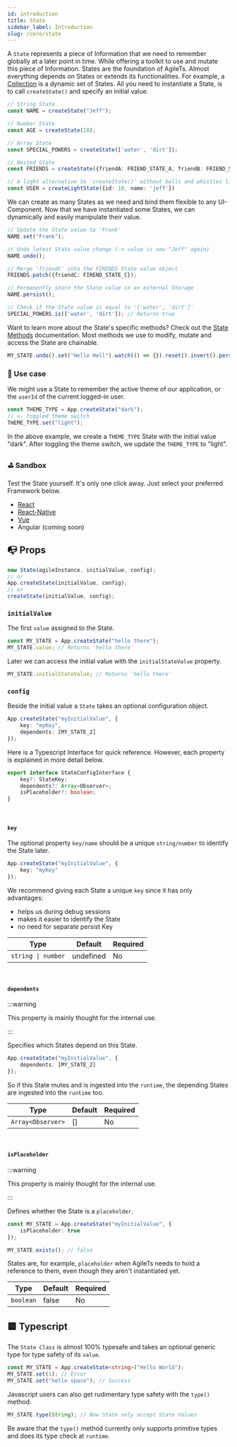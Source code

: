 ```yaml
---
id: introduction
title: State
sidebar_label: Introduction
slug: /core/state
---
```


A `State` represents a piece of Information that we need to remember globally at a later point in time.
While offering a toolkit to use and mutate this piece of Information.
States are the foundation of AgileTs. Almost everything depends on States or extends its functionalities.
For example, a [Collection](../collection/Introduction.md) is a dynamic set of States.
All you need to instantiate a State, is to call `createState()` and specify an initial value.
```ts
// String State
const NAME = createState("Jeff");

// Number State
const AGE = createState(18);

// Array State
const SPECIAL_POWERS = createState(['water', 'dirt']);

// Nested State
const FRIENDS = createState({friendA: FRIEND_STATE_A, friendB: FRIEND_STATE_B}); 

// A light alternative to 'createState()' without bells and whistles like 'undo()', 'persist()', ...
const USER = createLightState({id: 10, name: 'jeff'})
```
We can create as many States as we need and bind them flexible to any UI-Component.
Now that we have instantiated some States, we can dynamically and easily manipulate their value.
```ts
// Update the State value to 'Frank'
NAME.set("Frank");

// Undo latest State value change (-> value is now "Jeff" again)
NAME.undo();

// Merge 'friendC' into the FIRENDS State value object
FRIENDS.patch({friendC: FIREND_STATE_C});

// Permanently store the State value in an external Storage
NAME.persist();

// Check if the State value is equal to '['water', 'dirt']'
SPECIAL_POWERS.is(['water', 'dirt']); // Returns true
```
Want to learn more about the State's specific methods? 
Check out the [State Methods](./Methods.md) documentation.
Most methods we use to modify, mutate and access the State are chainable.
```ts
MY_STATE.undo().set("Hello Hell").watch(() => {}).reset().invert().persist().type(String);
```


### 🔨 Use case
We might use a State to remember the active theme of our application,
or the `userId` of the current logged-in user.
```ts
const THEME_TYPE = App.createState("dark");
// <- toggled theme switch
THEME_TYPE.set("light");
```
In the above example, we create a `THEME_TYPE` State with the initial value "dark".
After toggling the theme switch, we update the `THEME_TYPE` to "light".


### ⛳️ Sandbox
Test the State yourself. It's only one click away. Just select your preferred Framework below.
- [React](https://codesandbox.io/s/agilets-first-state-f12cz)
- [React-Native](https://snack.expo.io/@bennodev/agilets-first-state)
- [Vue](https://codesandbox.io/s/agilets-first-state-i5xxs)
- Angular (coming soon)


## 📭 Props

```ts
new State(agileInstance, initialValue, config);
// or
App.createState(initialValue, config);
// or 
createState(initialValue, config);
```

### `initialValue`

The first `value` assigned to the State.
```ts {1}
const MY_STATE = App.createState("hello there");
MY_STATE.value; // Returns 'hello there'
```
Later we can access the initial value with the `initialStateValue` property.
```ts
MY_STATE.initialStateValue; // Returns 'hello there'
```

### `config`

Beside the initial value a `State` takes an optional configuration object.
```ts
App.createState("myInitialValue", {
    key: "myKey",
    dependents: [MY_STATE_2]
});
```
Here is a Typescript Interface for quick reference. However,
each property is explained in more detail below.
```ts
export interface StateConfigInterface {
    key?: StateKey;
    dependents?: Array<Observer>;
    isPlaceholder?: boolean;
}
```

<br/>

#### `key`

The optional property `key/name` should be a unique `string/number` to identify the State later.
```ts
App.createState("myInitialValue", {
    key: "myKey"
});
```
We recommend giving each State a unique `key` since it has only advantages:
- helps us during debug sessions
- makes it easier to identify the State
- no need for separate persist Key

| Type               | Default     | Required |
|--------------------|-------------|----------|
| `string \| number` | undefined   | No       |

<br/>

#### `dependents`

:::warning

This property is mainly thought for the internal use.

:::

Specifies which States depend on this State.
```ts
App.createState("myInitialValue", {
    dependents: [MY_STATE_2]
});
```
So if this State mutes and is ingested into the `runtime`,
the depending States are ingested into the `runtime` too.

| Type              | Default     | Required |
|-------------------|-------------|----------|
| `Array<Observer>` | []          | No       |

<br/>

#### `isPlaceholder`

:::warning

This property is mainly thought for the internal use.

:::

Defines whether the State is a `placeholder`.
```ts
const MY_STATE = App.createState("myInitialValue", {
    isPlaceholder: true
});

MY_STATE.exists(); // false
```
States are, for example, `placeholder` when AgileTs needs to hold a reference to them,
even though they aren't instantiated yet.

| Type            | Default     | Required |
|-----------------|-------------|----------|
| `boolean`       | false       | No       |


## 🟦 Typescript

The `State Class` is almost 100% typesafe and takes an optional generic type for type safety of its `value`.
```ts {1}
const MY_STATE = App.createState<string>("Hello World");
MY_STATE.set(1); // Error
MY_STATE.set("hello space"); // Success
```
Javascript users can also get rudimentary type safety with the `type()` method.
```ts
MY_STATE.type(String); // Now State only accept State Values
```
Be aware that the `type()` method currently only supports primitive types and does its type check at `runtime`.
